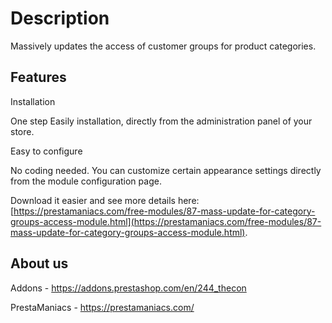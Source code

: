 # Description
Massively updates the access of customer groups for product categories.


## Features
Installation

One step Easily installation, directly from the administration panel of your store.


Easy to configure

No coding needed. You can customize certain appearance settings directly from the module configuration page.

Download it easier and see more details here: [https://prestamaniacs.com/free-modules/87-mass-update-for-category-groups-access-module.html](https://prestamaniacs.com/free-modules/87-mass-update-for-category-groups-access-module.html).

## About us
Addons - https://addons.prestashop.com/en/244_thecon

PrestaManiacs - https://prestamaniacs.com/
